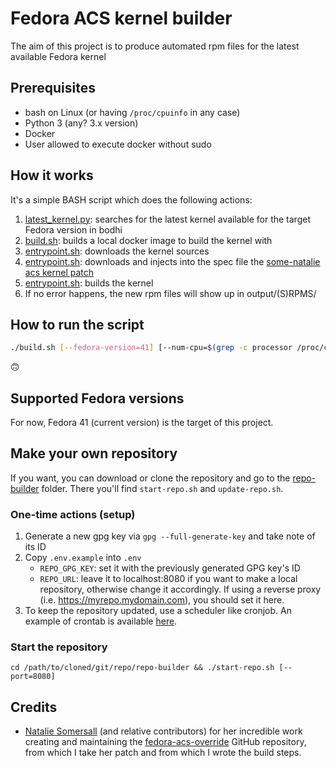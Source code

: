 # Fedora ACS kernel builder

The aim of this project is to produce automated rpm files for the latest available Fedora kernel

## Prerequisites
- bash on Linux (or having `/proc/cpuinfo` in any case)
- Python 3 (any? 3.x version)
- Docker
- User allowed to execute docker without sudo

## How it works

It's a simple BASH script which does the following actions:

1. [latest_kernel.py](./latest_kernel.py): searches for the latest kernel available for the target Fedora version in bodhi
2. [build.sh](./build.sh): builds a local docker image to build the kernel with
3. [entrypoint.sh](./docker/entrypoint.sh): downloads the kernel sources
4. [entrypoint.sh](./docker/entrypoint.sh): downloads and injects into the spec file the [some-natalie acs kernel patch](https://github.com/some-natalie/fedora-acs-override/blob/main/acs/add-acs-override.patch)
5. [entrypoint.sh](./docker/entrypoint.sh): builds the kernel
6. If no error happens, the new rpm files will show up in output/(S)RPMS/

## How to run the script

```bash
./build.sh [--fedora-version=41] [--num-cpu=$(grep -c processor /proc/cpuinfo)]
```

🙃

## Supported Fedora versions

For now, Fedora 41 (current version) is the target of this project.

## Make your own repository

If you want, you can download or clone the repository and go to the [repo-builder](./repo-builder) folder. There you'll find `start-repo.sh` and `update-repo.sh`.

### One-time actions (setup)

1. Generate a new gpg key via `gpg --full-generate-key` and take note of its ID
2. Copy `.env.example` into `.env`
   - `REPO_GPG_KEY`: set it with the previously generated GPG key's ID
   - `REPO_URL`: leave it to localhost:8080 if you want to make a local repository, otherwise change it accordingly. If using a reverse proxy (i.e. https://myrepo.mydomain.com), you should set it here.
3. To keep the repository updated, use a scheduler like cronjob. An example of crontab is available [here](./repo-builder/crontab.example).

### Start the repository

`cd /path/to/cloned/git/repo/repo-builder && ./start-repo.sh [--port=8080]`

## Credits

- [Natalie Somersall](https://github.com/some-natalie) (and relative contributors) for her incredible work creating and maintaining the [fedora-acs-override](https://github.com/some-natalie/fedora-acs-override) GitHub repository, from which I take her patch and from which I wrote the build steps.
